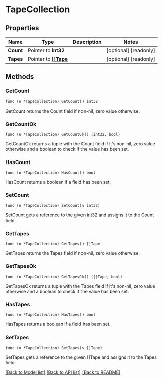 # TapeCollection

## Properties

Name | Type | Description | Notes
------------ | ------------- | ------------- | -------------
**Count** | Pointer to **int32** |  | [optional] [readonly] 
**Tapes** | Pointer to [**[]Tape**](tape.md) |  | [optional] [readonly] 

## Methods

### GetCount

`func (o *TapeCollection) GetCount() int32`

GetCount returns the Count field if non-nil, zero value otherwise.

### GetCountOk

`func (o *TapeCollection) GetCountOk() (int32, bool)`

GetCountOk returns a tuple with the Count field if it's non-nil, zero value otherwise
and a boolean to check if the value has been set.

### HasCount

`func (o *TapeCollection) HasCount() bool`

HasCount returns a boolean if a field has been set.

### SetCount

`func (o *TapeCollection) SetCount(v int32)`

SetCount gets a reference to the given int32 and assigns it to the Count field.

### GetTapes

`func (o *TapeCollection) GetTapes() []Tape`

GetTapes returns the Tapes field if non-nil, zero value otherwise.

### GetTapesOk

`func (o *TapeCollection) GetTapesOk() ([]Tape, bool)`

GetTapesOk returns a tuple with the Tapes field if it's non-nil, zero value otherwise
and a boolean to check if the value has been set.

### HasTapes

`func (o *TapeCollection) HasTapes() bool`

HasTapes returns a boolean if a field has been set.

### SetTapes

`func (o *TapeCollection) SetTapes(v []Tape)`

SetTapes gets a reference to the given []Tape and assigns it to the Tapes field.


[[Back to Model list]](../README.md#documentation-for-models) [[Back to API list]](../README.md#documentation-for-api-endpoints) [[Back to README]](../README.md)


